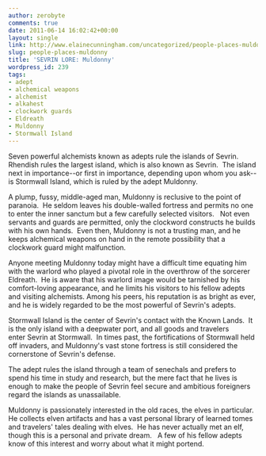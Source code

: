 ```yaml
---
author: zerobyte
comments: true
date: 2011-06-14 16:02:42+00:00
layout: single
link: http://www.elainecunningham.com/uncategorized/people-places-muldonny/
slug: people-places-muldonny
title: 'SEVRIN LORE: Muldonny'
wordpress_id: 239
tags:
- adept
- alchemical weapons
- alchemist
- alkahest
- clockwork guards
- Eldreath
- Muldonny
- Stormwall Island
---
```


Seven powerful alchemists known as adepts rule the islands of Sevrin.  Rhendish rules the largest island, which is also known as Sevrin.  The island next in importance--or first in importance, depending upon whom you ask--is Stormwall Island, which is ruled by the adept Muldonny.

A plump, fussy, middle-aged man, Muldonny is reclusive to the point of paranoia.  He seldom leaves his double-walled fortress and permits no one to enter the inner sanctum but a few carefully selected visitors.   Not even servants and guards are permitted, only the clockword constructs he builds with his own hands.  Even then, Muldonny is not a trusting man, and he keeps alchemical weapons on hand in the remote possibility that a clockwork guard might malfunction.

Anyone meeting Muldonny today might have a difficult time equating him with the warlord who played a pivotal role in the overthrow of the sorcerer Eldreath.  He is aware that his warlord image would be tarnished by his comfort-loving appearance, and he limits his visitors to his fellow adepts and visiting alchemists. Among his peers, his reputation is as bright as ever, and he is widely regarded to be the most powerful of Sevrin's adepts.

Stormwall Island is the center of Sevrin's contact with the Known Lands.  It is the only island with a deepwater port, and all goods and travelers enter Sevrin at Stormwall.  In times past, the fortifications of Stormwall held off invaders, and Muldonny's vast stone fortress is still considered the cornerstone of Sevrin's defense. 

The adept rules the island through a team of senechals and prefers to spend his time in study and research, but the mere fact that he lives is enough to make the people of Sevrin feel secure and ambitious foreigners regard the islands as unassailable.

Muldonny is passionately interested in the old races, the elves in particular.  He collects elven artifacts and has a vast personal library of learned tomes and travelers' tales dealing with elves.  He has never actually met an elf, though this is a personal and private dream.   A few of his fellow adepts know of this interest and worry about what it might portend.
